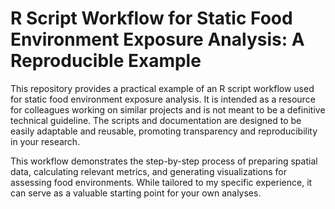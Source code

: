 
<!-- README.md is generated from README.Rmd. Please edit that file -->

# R Script Workflow for Static Food Environment Exposure Analysis: A Reproducible Example

This repository provides a practical example of an R script workflow
used for static food environment exposure analysis. It is intended as a
resource for colleagues working on similar projects and is not meant to
be a definitive technical guideline. The scripts and documentation are
designed to be easily adaptable and reusable, promoting transparency and
reproducibility in your research.

This workflow demonstrates the step-by-step process of preparing spatial
data, calculating relevant metrics, and generating visualizations for
assessing food environments. While tailored to my specific experience,
it can serve as a valuable starting point for your own analyses.
